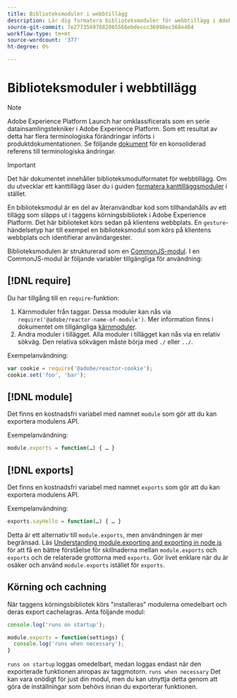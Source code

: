 ```yaml
---
title: Biblioteksmoduler i webbtillägg
description: Lär dig formatera biblioteksmoduler för webbtillägg i Adobe Experience Platform.
source-git-commit: 7e27735697882065566ebdeccc36998ec368e404
workflow-type: tm+mt
source-wordcount: '377'
ht-degree: 0%

---
```


# Biblioteksmoduler i webbtillägg

>[!NOTE]
>
>Adobe Experience Platform Launch har omklassificerats som en serie datainsamlingstekniker i Adobe Experience Platform. Som ett resultat av detta har flera terminologiska förändringar införts i produktdokumentationen. Se följande [dokument](../../term-updates.md) för en konsoliderad referens till terminologiska ändringar.

>[!IMPORTANT]
>
>Det här dokumentet innehåller biblioteksmodulformatet för webbtillägg. Om du utvecklar ett kanttillägg läser du i guiden [formatera kanttilläggsmoduler](../edge/format.md) i stället.

En biblioteksmodul är en del av återanvändbar kod som tillhandahålls av ett tillägg som släpps ut i taggens körningsbibliotek i Adobe Experience Platform. Det här biblioteket körs sedan på klientens webbplats. En `gesture`-händelsetyp har till exempel en biblioteksmodul som körs på klientens webbplats och identifierar användargester.

Biblioteksmodulen är strukturerad som en [CommonJS-modul](http://wiki.commonjs.org/wiki/Modules/1.1.1). I en CommonJS-modul är följande variabler tillgängliga för användning:

## [!DNL require]

Du har tillgång till en `require`-funktion:

1. Kärnmoduler från taggar. Dessa moduler kan nås via `require('@adobe/reactor-name-of-module')`. Mer information finns i dokumentet om tillgängliga [kärnmoduler](./core.md).
1. Andra moduler i tillägget. Alla moduler i tillägget kan nås via en relativ sökväg. Den relativa sökvägen måste börja med `./` eller `../`.

Exempelanvändning:

```javascript
var cookie = require('@adobe/reactor-cookie');
cookie.set('foo', 'bar');
```

## [!DNL module]

Det finns en kostnadsfri variabel med namnet `module` som gör att du kan exportera modulens API.

Exempelanvändning:

```javascript
module.exports = function(…) { … }
```

## [!DNL exports]

Det finns en kostnadsfri variabel med namnet `exports` som gör att du kan exportera modulens API.

Exempelanvändning:

```javascript
exports.sayHello = function(…) { … }
```

Detta är ett alternativ till `module.exports`, men användningen är mer begränsad. Läs [Understanding module.exporting and exporting in node.js](https://www.sitepoint.com/understanding-module-exports-exports-node-js/) för att få en bättre förståelse för skillnaderna mellan `module.exports` och `exports` och de relaterade grottorna med `exports`. Gör livet enklare när du är osäker och använd `module.exports` istället för `exports`.

## Körning och cachning

När taggens körningsbibliotek körs &quot;installeras&quot; modulerna omedelbart och deras export cachelagras. Anta följande modul:

```javascript
console.log('runs on startup');

module.exports = function(settings) {
  console.log('runs when necessary');
}
```

`runs on startup` loggas omedelbart, medan loggas endast när den exporterade funktionen anropas av taggmotorn.  `runs when necessary` Det kan vara onödigt för just din modul, men du kan utnyttja detta genom att göra de inställningar som behövs innan du exporterar funktionen.
